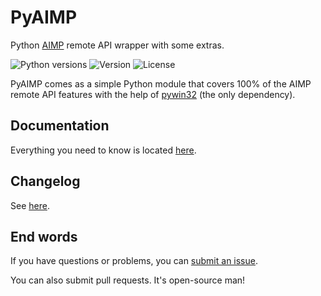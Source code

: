 # PyAIMP

Python [AIMP](http://www.aimp.ru/) remote API wrapper with some extras.

![Python versions](https://img.shields.io/pypi/pyversions/pyaimp.svg?link=https://pypi.python.org/pypi/pyaimp) ![Version](https://img.shields.io/pypi/v/pyaimp.svg?link=https://pypi.python.org/pypi/pyaimp) ![License](https://img.shields.io/pypi/l/pyaimp.svg?link=https://pypi.python.org/pypi/pyaimp?link=https://github.com/EpocDotFr/pyaimp/blob/master/LICENSE.md)

PyAIMP comes as a simple Python module that covers 100% of the AIMP remote API features with the help of [pywin32](https://pypi.python.org/pypi/pypiwin32) (the only dependency).

## Documentation

Everything you need to know is located [here](https://epocdotfr.github.io/pyaimp/).

## Changelog

See [here](https://github.com/EpocDotFr/pyaimp/releases).

## End words

If you have questions or problems, you can [submit an issue](https://github.com/EpocDotFr/pyaimp/issues).

You can also submit pull requests. It's open-source man!